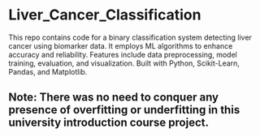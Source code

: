 # Liver_Cancer_Classification
This repo contains code for a binary classification system detecting liver cancer using biomarker data. It employs ML algorithms to enhance accuracy and reliability. Features include data preprocessing, model training, evaluation, and visualization. Built with Python, Scikit-Learn, Pandas, and Matplotlib.

## **Note:** There was no need to conquer any presence of overfitting or underfitting in this university introduction course project.
